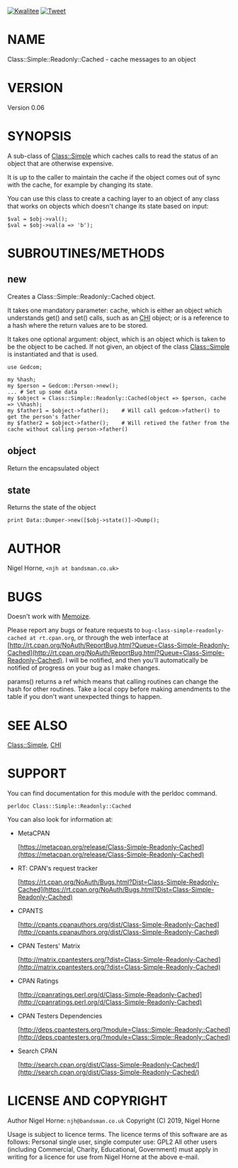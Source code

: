 [![Kwalitee](https://cpants.cpanauthors.org/dist/Class-Simple-Readonly-Cached.png)](http://cpants.cpanauthors.org/dist/Class-Simple-Readonly-Cached)
[![Tweet](https://img.shields.io/twitter/url/http/shields.io.svg?style=social)](https://twitter.com/intent/tweet?text=Cache+messages+to+an+object+#perl&url=https://github.com/nigelhorne/class-simple-readonly-cached&via=nigelhorne)

# NAME

Class::Simple::Readonly::Cached - cache messages to an object

# VERSION

Version 0.06

# SYNOPSIS

A sub-class of [Class::Simple](https://metacpan.org/pod/Class%3A%3ASimple) which caches calls to read
the status of an object that are otherwise expensive.

It is up to the caller to maintain the cache if the object comes out of sync with the cache,
for example by changing its state.

You can use this class to create a caching layer to an object of any class
that works on objects which doesn't change its state based on input:

    $val = $obj->val();
    $val = $obj->val(a => 'b');

# SUBROUTINES/METHODS

## new

Creates a Class::Simple::Readonly::Cached object.

It takes one mandatory parameter: cache,
which is either an object which understands get() and set() calls,
such as an [CHI](https://metacpan.org/pod/CHI) object;
or is a reference to a hash where the return values are to be stored.

It takes one optional argument: object,
which is an object which is taken to be the object to be cached.
If not given, an object of the class [Class::Simple](https://metacpan.org/pod/Class%3A%3ASimple) is instantiated
and that is used.

    use Gedcom;

    my %hash;
    my $person = Gedcom::Person->new();
    ... # Set up some data
    my $object = Class::Simple::Readonly::Cached(object => $person, cache => \%hash);
    my $father1 = $object->father();    # Will call gedcom->father() to get the person's father
    my $father2 = $object->father();    # Will retived the father from the cache without calling person->father()

## object

Return the encapsulated object

## state

Returns the state of the object

    print Data::Dumper->new([$obj->state()]->Dump();

# AUTHOR

Nigel Horne, `<njh at bandsman.co.uk>`

# BUGS

Doesn't work with [Memoize](https://metacpan.org/pod/Memoize).

Please report any bugs or feature requests to `bug-class-simple-readonly-cached at rt.cpan.org`,
or through the web interface at
[http://rt.cpan.org/NoAuth/ReportBug.html?Queue=Class-Simple-Readonly-Cached](http://rt.cpan.org/NoAuth/ReportBug.html?Queue=Class-Simple-Readonly-Cached).
I will be notified, and then you'll
automatically be notified of progress on your bug as I make changes.

params() returns a ref which means that calling routines can change the hash
for other routines.
Take a local copy before making amendments to the table if you don't want unexpected
things to happen.

# SEE ALSO

[Class::Simple](https://metacpan.org/pod/Class%3A%3ASimple), [CHI](https://metacpan.org/pod/CHI)

# SUPPORT

You can find documentation for this module with the perldoc command.

    perldoc Class::Simple::Readonly::Cached

You can also look for information at:

- MetaCPAN

    [https://metacpan.org/release/Class-Simple-Readonly-Cached](https://metacpan.org/release/Class-Simple-Readonly-Cached)

- RT: CPAN's request tracker

    [https://rt.cpan.org/NoAuth/Bugs.html?Dist=Class-Simple-Readonly-Cached](https://rt.cpan.org/NoAuth/Bugs.html?Dist=Class-Simple-Readonly-Cached)

- CPANTS

    [http://cpants.cpanauthors.org/dist/Class-Simple-Readonly-Cached](http://cpants.cpanauthors.org/dist/Class-Simple-Readonly-Cached)

- CPAN Testers' Matrix

    [http://matrix.cpantesters.org/?dist=Class-Simple-Readonly-Cached](http://matrix.cpantesters.org/?dist=Class-Simple-Readonly-Cached)

- CPAN Ratings

    [http://cpanratings.perl.org/d/Class-Simple-Readonly-Cached](http://cpanratings.perl.org/d/Class-Simple-Readonly-Cached)

- CPAN Testers Dependencies

    [http://deps.cpantesters.org/?module=Class::Simple::Readonly::Cached](http://deps.cpantesters.org/?module=Class::Simple::Readonly::Cached)

- Search CPAN

    [http://search.cpan.org/dist/Class-Simple-Readonly-Cached/](http://search.cpan.org/dist/Class-Simple-Readonly-Cached/)

# LICENSE AND COPYRIGHT

Author Nigel Horne: `njh@bandsman.co.uk`
Copyright (C) 2019, Nigel Horne

Usage is subject to licence terms.
The licence terms of this software are as follows:
Personal single user, single computer use: GPL2
All other users (including Commercial, Charity, Educational, Government)
must apply in writing for a licence for use from Nigel Horne at the
above e-mail.
